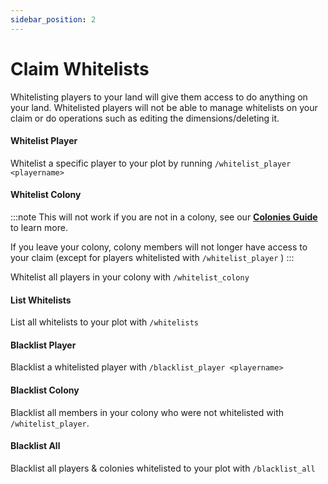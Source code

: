 ```yaml
---
sidebar_position: 2
---
```


# Claim Whitelists

Whitelisting players to your land will give them access to do anything on your land. Whitelisted players will not be able to manage whitelists on your claim or do operations such as editing the dimensions/deleting it.

#### Whitelist Player
Whitelist a specific player to your plot by running `/whitelist_player <playername>`

#### Whitelist Colony
:::note
This will not work if you are not in a colony, see our **[Colonies Guide](/docs/colonies/colonies.md)** to learn more.

If you leave your colony, colony members will not longer have access to your claim (except for players whitelisted with `/whitelist_player` )
:::

Whitelist all players in your colony with `/whitelist_colony`

#### List Whitelists
List all whitelists to your plot with `/whitelists`

#### Blacklist Player
Blacklist a whitelisted player with `/blacklist_player <playername>`

#### Blacklist Colony
Blacklist all members in your colony who were not whitelisted with `/whitelist_player`.

#### Blacklist All
Blacklist all players & colonies whitelisted to your plot with `/blacklist_all`